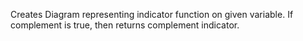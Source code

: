 Creates Diagram representing indicator function on given variable.    If complement is true, then returns complement indicator.
